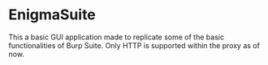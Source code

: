 # EnigmaSuite

This a basic GUI application made to replicate some of the basic functionalities of Burp Suite.
Only HTTP is supported within the proxy as of now.
